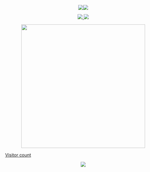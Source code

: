 <!--📊STATSGRAPH / 🌐WEBSITE: https://github.com/anuraghazra/github-readme-stats -->
<p align="center">
<img src="https://github-readme-stats.vercel.app/api?username=spirosgro&show_icons=true&theme=merko"><img src="https://github-readme-streak-stats.herokuapp.com?user=spirosgro&theme=merko&date_format=M%20j%5B%2C%20Y%5D">

<!--📙LANGUAGES / 🌐WEBSITE: https://github.com/anuraghazra/github-readme-stats -->
<p align="center">
<a href="https://github.com/SpirosGrouztidis/atm-emulator"><img src="https://github-readme-stats.vercel.app/api/top-langs/?username=SpirosGrouztidis&layout=compact&theme=merko">

<!--✨REPO / 🌐WEBSITE: https://github.com/anuraghazra/github-readme-stats -->
<img src="https://github-readme-stats.vercel.app/api/pin/?username=spirosgro&repo=atom-emulator&theme=merko">


<!--🔳TERMINAL / 🌐WEBSITES: https://github.com/asciinema/asciinema & https://github.com/dstein64/gifcast -->
<p align="center">
<img src="https://raw.githubusercontent.com/trinib/trinib/main/.images/terminal.gif" width="400" height="400">

Visitor count<br>
<p align="center">
  <img src="https://profile-counter.glitch.me/spirosgro/count.svg" />
</p>
